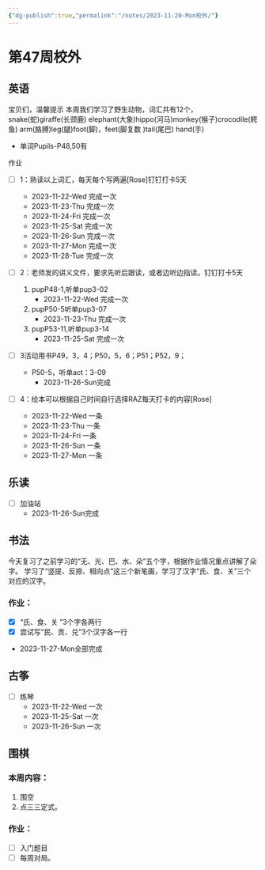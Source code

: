 ```yaml
---
{"dg-publish":true,"permalink":"/notes/2023-11-20-Mon校外/"}
---
```



# 第47周校外
## 英语
宝贝们，温馨提示
本周我们学习了野生动物，词汇共有12个，snake(蛇)giraffe(长颈鹿) elephant(大象)hippo(河马)monkey(猴子)crocodile(鳄鱼) arm(胳膊)leg(腿)foot(脚)，feet(脚复数 )tail(尾巴) hand(手)
- 单词Pupils-P48,50有

作业
- [ ] 1：熟读以上词汇，每天每个写两遍[Rose]钉钉打卡5天
	- 2023-11-22-Wed 完成一次
	- 2023-11-23-Thu 完成一次
	- 2023-11-24-Fri 完成一次
	- 2023-11-25-Sat 完成一次
	- 2023-11-26-Sun 完成一次
	- 2023-11-27-Mon 完成一次
	- 2023-11-28-Tue 完成一次
- [ ] 2：老师发的讲义文件，要求先听后跟读，或者边听边指读。钉钉打卡5天
	1. pupP48-1,听单pup3-02
		- 2023-11-22-Wed 完成一次
	1. pupP50-5听单pup3-07
		- 2023-11-23-Thu 完成一次
	1. pupP53-11,听单pup3-14
		- 2023-11-25-Sat 完成一次

- [ ] 3活动用书P49，3，4；P50，5，6；P51；P52，9；
	- P50-5，听单act：3-09
		- 2023-11-26-Sun完成
- [ ] 4：绘本可以根据自己时间自行选择RAZ每天打卡的内容[Rose]
	- 2023-11-22-Wed 一条
	- 2023-11-23-Thu 一条
	- 2023-11-24-Fri 一条
	- 2023-11-26-Sun 一条
	- 2023-11-27-Mon 一条
## 乐读
- [ ] 加油站
	- 2023-11-26-Sun完成
## 书法
今天复习了之前学习的“无、光、巴、水、朵”五个字，根据作业情况重点讲解了朵字。
学习了“竖提、反捺、相向点”这三个新笔画，学习了汉字“氏、食、关”三个对应的汉字。
### 作业：
- [x] “氏、食、关 ”3个字各两行
- [x] 尝试写“民、贡、兑”3个汉字各一行
- 2023-11-27-Mon全部完成
## 古筝
- [ ] 练琴
	- 2023-11-22-Wed 一次
	- 2023-11-25-Sat 一次
	- 2023-11-26-Sun 一次
## 围棋
### 本周内容： 
1. 围空
2. 点三三定式。
### 作业：
- [ ] 入门题目
- [ ] 每周对局。